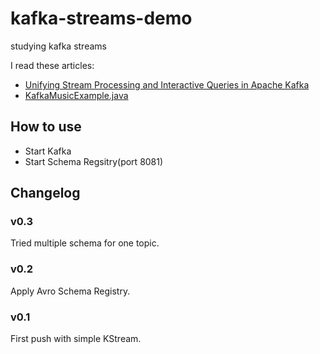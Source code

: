 # kafka-streams-demo

studying kafka streams

I read these articles:

* [Unifying Stream Processing and Interactive Queries in Apache Kafka](https://www.confluent.io/blog/unifying-stream-processing-and-interactive-queries-in-apache-kafka/)
* [KafkaMusicExample.java](https://github.com/confluentinc/examples/blob/master/kafka-streams/src/main/java/io/confluent/examples/streams/interactivequeries/kafkamusic/KafkaMusicExample.java)

## How to use

+ Start Kafka
+ Start Schema Regsitry(port 8081)

## Changelog

### v0.3

Tried multiple schema for one topic.

### v0.2

Apply Avro Schema Registry.

### v0.1

First push with simple KStream.